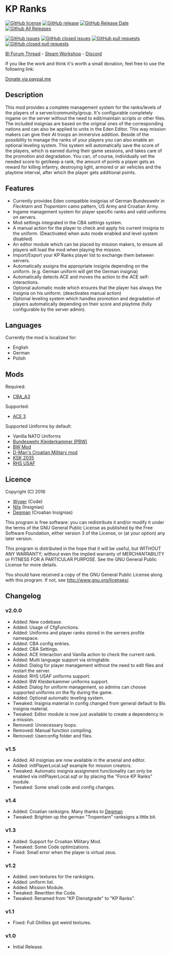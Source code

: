 # KP Ranks
[![GitHub license](https://img.shields.io/github/license/KillahPotatoes/KP-Ranks.svg)](https://github.com/KillahPotatoes/KP-Ranks/blob/master/LICENSE)
[![GitHub release](https://img.shields.io/github/release/KillahPotatoes/KP-Ranks.svg)](https://github.com/KillahPotatoes/KP-Ranks/releases)
[![GitHub Release Date](https://img.shields.io/github/release-date/KillahPotatoes/KP-Ranks.svg)](https://github.com/KillahPotatoes/KP-Ranks/releases)
[![Github All Releases](https://img.shields.io/github/downloads/KillahPotatoes/KP-Ranks/total.svg)](https://github.com/KillahPotatoes/KP-Ranks)

[![GitHub issues](https://img.shields.io/github/issues-raw/KillahPotatoes/KP-Ranks.svg)](https://github.com/KillahPotatoes/KP-Ranks/issues)
[![GitHub closed issues](https://img.shields.io/github/issues-closed-raw/KillahPotatoes/KP-Ranks.svg)](https://github.com/KillahPotatoes/KP-Ranks/issues?q=is%3Aissue+is%3Aclosed)
[![GitHub pull requests](https://img.shields.io/github/issues-pr-raw/KillahPotatoes/KP-Ranks.svg)](https://github.com/KillahPotatoes/KP-Ranks/pulls)
[![GitHub closed pull requests](https://img.shields.io/github/issues-pr-closed-raw/KillahPotatoes/KP-Ranks.svg)](https://github.com/KillahPotatoes/KP-Ranks/pulls?q=is%3Apr+is%3Aclosed)

[BI Forum Thread](https://forums.bistudio.com/topic/195034-kp-ranks/) - [Steam Workshop](http://steamcommunity.com/sharedfiles/filedetails/?id=741621641) - [Discord](https://discord.gg/fjSPn8t)

If you like the work and think it's worth a small donation, feel free to use the following link:

[Donate via paypal.me](https://www.paypal.me/wyqer)

## Description
This mod provides a complete management system for the ranks/levels of the players of a server/community/group. It's configurable completely ingame on the server without the need to edit/maintain scripts or other files. The included insignias are based on the original ones of the corresponding nations and can also be applied to units in the Eden Editor. This way mission makers can give their AI troops an immersive addition.
Beside of the possibility to manage the ranks of your players you can also enable an optional leveling system. This system will automatically save the score of the players, which is earned during their game sessions, and takes care of the promotion and degradation. You can, of course, individually set the needed score to get/keep a rank, the amount of points a player gets as reward for killing infantry, destroying light, armored or air vehicles and the playtime interval, after which the player gets additional points.

## Features
* Currently provides Eden compatible insignias of German Bundeswehr in *Flecktarn* and *Tropentarn* camo pattern, US Army and Croatian Army.
* Ingame management system for player specific ranks and valid uniforms on servers.
* Mod settings integrated in the CBA settings system.
* A manual action for the player to check and apply his current insignia to the uniform. (Deactivated when auto mode enabled and level system disabled)
* An editor module which can be placed by mission makers, to ensure all players will load the mod when playing the mission.
* Import/Export your KP Ranks player list to exchange them between servers.
* Automatically assigns the appropriate insignia depending on the uniform. (e.g. German uniform will get the German insignia)
* Automatically detects ACE and moves the action to the ACE self-interactions.
* Optional automatic mode which ensures that the player has always the insignia on his uniform. (deactivates manual action)
* Optional leveling system which handles promotion and degradation of players automatically depending on their score and playtime (fully configurable by the server admin).

## Languages
Currently the mod is localized for:
* English
* German
* Polish

## Mods
Required:
* [CBA_A3](https://steamcommunity.com/workshop/filedetails/?id=450814997)

Supported:
* [ACE 3](https://steamcommunity.com/workshop/filedetails/?id=463939057)

Supported Uniforms by default:
* Vanilla NATO Uniforms
* [Bundeswehr Kleiderkammer (PBW)](https://steamcommunity.com/sharedfiles/filedetails/?id=835394852)
* [BW Mod](https://steamcommunity.com/sharedfiles/filedetails/?id=1200127537)
* [D-Man's Croatian Military mod](https://steamcommunity.com/sharedfiles/filedetails/?id=662483132)
* [KSK 2035](https://steamcommunity.com/sharedfiles/filedetails/?id=705947357)
* [RHS USAF](https://steamcommunity.com/sharedfiles/filedetails/?id=843577117)

## Licence
Copyright (C) 2016
* [Wyqer](https://github.com/Wyqer) (Code)
* [Nils](https://steamcommunity.com/id/butmumsaysimspecial) (Insignias)
* [Degman](https://steamcommunity.com/id/degman) (Croatian Insignias)

This program is free software: you can redistribute it and/or modify it under the terms of the GNU General Public License as published by the Free Software Foundation, either version 3 of the License, or (at your option) any later version.

This program is distributed in the hope that it will be useful, but WITHOUT ANY WARRANTY; without even the implied warranty of MERCHANTABILITY or FITNESS FOR A PARTICULAR PURPOSE. See the GNU General Public License for more details.

You should have received a copy of the GNU General Public License along with this program. If not, see http://www.gnu.org/licenses/.

## Changelog
### v2.0.0
* Added: New codebase.
* Added: Usage of CfgFunctions.
* Added: Uniforms and player ranks stored in the servers profile namespace.
* Added: CBA config entries.
* Added: CBA Settings.
* Added: ACE Interaction and Vanilla action to check the current rank.
* Added: Multi language support via stringtable.
* Added: Dialog for player management without the need to edit files and restart the server.
* Added: RHS USAF uniforms support.
* Added: BW Kleiderkammer uniforms support.
* Added: Dialog for uniform management, so admins can choose supported uniforms on the fly during the game.
* Added: Optional automatic leveling system.
* Tweaked: Insignia material in config changed from general default to BIs insignia material.
* Tweaked: Editor module is now just available to create a dependency in a mission.
* Removed: Unnecessary loops.
* Removed: Manual function compiling.
* Removed: Userconfig folder and files.

### v1.5
* Added: All insignias are now available in the arsenal and editor.
* Added: initPlayerLocal.sqf example for mission creators.
* Tweaked: Automatic insignia assignment functionality can only be enabled via initPlayerLocal.sqf or by placing the "Force KP Ranks" module.
* Tweaked: Some small code and config changes.

### v1.4
* Added: Croatian ranksigns. Many thanks to [Degman](http://steamcommunity.com/id/degman)
* Tweaked: Brighten up the german "Tropentarn" ranksigns a little bit.

### v1.3
* Added: Support for Croatian Military Mod.
* Tweaked: Some Code optimizations.
* Fixed: Small error when the player is virtual zeus.

### v1.2
* Added: own textures for the ranksigns.
* Added: uniform list.
* Added: Mission Module.
* Tweaked: Rewritten the Code.
* Tweaked: Renamed from "KP Dienstgrade" to "KP Ranks".

### v1.1
* Fixed: Full Ghillies got weird textures.

### v1.0
* Initial Release.
